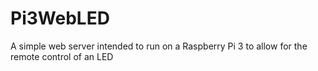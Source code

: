 # Pi3WebLED
A simple web server intended to run on a Raspberry Pi 3 to allow for the remote control of an LED
